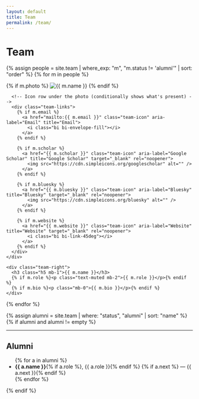 ```yaml
---
layout: default
title: Team
permalink: /team/
---
```


<div class="container-xxl py-4">
  <h1 class="mb-4">Team</h1>

  {% assign people = site.team | where_exp: "m", "m.status != 'alumni'" | sort: "order" %}
  {% for m in people %}
  <article class="team-row">
    <div class="team-left">
      {% if m.photo %}
        <img class="team-photo" src="{{ m.photo | relative_url }}" alt="{{ m.name }}">
      {% endif %}

      <!-- Icon row under the photo (conditionally shows what's present) -->
      <div class="team-links">
        {% if m.email %}
          <a href="mailto:{{ m.email }}" class="team-icon" aria-label="Email" title="Email">
            <i class="bi bi-envelope-fill"></i>
          </a>
        {% endif %}

        {% if m.scholar %}
          <a href="{{ m.scholar }}" class="team-icon" aria-label="Google Scholar" title="Google Scholar" target="_blank" rel="noopener">
            <img src="https://cdn.simpleicons.org/googlescholar" alt="" />
          </a>
        {% endif %}

        {% if m.bluesky %}
          <a href="{{ m.bluesky }}" class="team-icon" aria-label="Bluesky" title="Bluesky" target="_blank" rel="noopener">
            <img src="https://cdn.simpleicons.org/bluesky" alt="" />
          </a>
        {% endif %}

        {% if m.website %}
          <a href="{{ m.website }}" class="team-icon" aria-label="Website" title="Website" target="_blank" rel="noopener">
            <i class="bi bi-link-45deg"></i>
          </a>
        {% endif %}
      </div>
    </div>

    <div class="team-right">
      <h3 class="h5 mb-1">{{ m.name }}</h3>
      {% if m.role %}<p class="text-muted mb-2">{{ m.role }}</p>{% endif %}
      {% if m.bio %}<p class="mb-0">{{ m.bio }}</p>{% endif %}
    </div>
  </article>
  {% endfor %}

  {% assign alumni = site.team | where: "status", "alumni" | sort: "name" %}
  {% if alumni and alumni != empty %}
    <hr class="my-5">
    <h2 class="h5 mb-3">Alumni</h2>
    <ul class="alumni-list">
      {% for a in alumni %}
        <li>
          <strong>{{ a.name }}</strong>{% if a.role %}, {{ a.role }}{% endif %}
          {% if a.next %} — <span class="text-muted">{{ a.next }}</span>{% endif %}
        </li>
      {% endfor %}
    </ul>
  {% endif %}
</div>
